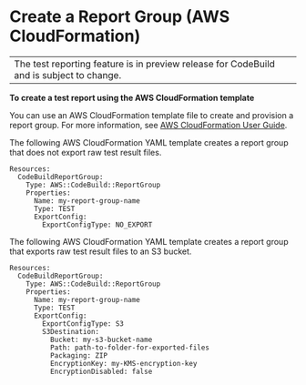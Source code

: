 # Create a Report Group \(AWS CloudFormation\)<a name="test-report-group-create-cfn"></a>


|  | 
| --- |
| The test reporting feature is in preview release for CodeBuild and is subject to change\. | 

 **To create a test report using the AWS CloudFormation template** 

 You can use an AWS CloudFormation template file to create and provision a report group\. For more information, see [AWS CloudFormation User Guide](https://docs.aws.amazon.com/AWSCloudFormation/latest/UserGuide/Welcome.html)\. 

 The following AWS CloudFormation YAML template creates a report group that does not export raw test result files\. 

```
Resources:
  CodeBuildReportGroup:
    Type: AWS::CodeBuild::ReportGroup
    Properties:
      Name: my-report-group-name
      Type: TEST
      ExportConfig:
        ExportConfigType: NO_EXPORT
```

 The following AWS CloudFormation YAML template creates a report group that exports raw test result files to an S3 bucket\. 

```
Resources:
  CodeBuildReportGroup:
    Type: AWS::CodeBuild::ReportGroup
    Properties:
      Name: my-report-group-name
      Type: TEST
      ExportConfig:
        ExportConfigType: S3
        S3Destination:
          Bucket: my-s3-bucket-name
          Path: path-to-folder-for-exported-files
          Packaging: ZIP
          EncryptionKey: my-KMS-encryption-key
          EncryptionDisabled: false
```